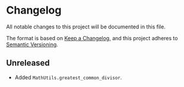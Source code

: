 Changelog
=========


All notable changes to this project will be documented in this file.

The format is based on [Keep a Changelog],
and this project adheres to [Semantic Versioning].


## Unreleased

- Added `MathUtils.greatest_common_divisor`.


[Keep a Changelog]: https://keepachangelog.com/en/1.0.0/
[Semantic Versioning]: https://semver.org/spec/v2.0.0.html

